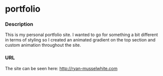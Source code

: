 # portfolio
### Description
This is my personal portfolio site. I wanted to go for something a bit different in terms of styling so I created an animated gradient on the top section and custom animation throughout the site.

### URL
The site can be seen here:
http://ryan-musselwhite.com
